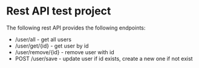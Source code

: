 # Rest API test project
The following rest API provides the following endpoints:
* /user/all - get all users
* /user/get/{id} - get user by id
* /user/remove/{id} - remove user with id
* POST /user/save - update user if id exists, create a new one if not exist

